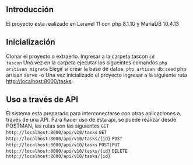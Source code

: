 ## Introducción
El proyecto esta realizado en Laravel 11 con php 8.1.10 y MariaDB 10.4.13

## Inicialización
Clonar el proyecto o extraerlo.
Ingresar a la carpeta tascon
<code>cd tascon</code>
Una vez en la carpeta ejecutar los sigueintes comandos
<code>php arstisan migrate</code>
Elegir si crear la base de datos.
<code>php artisan db:seed</code>
<coce>php artisan serve -o</code>
Una vez inicializado el proyecto ingresar a la siguiente ruta
<a href="http://localhost:8000/tasks">http://localhost:8000/tasks</a>

## Uso a través de API
El sistema esta preparado para interconectarse con otras aplicaciones a través de una API.
Para hacer uso de esta api, se puede realizar desde POSTMAN, las rutas son las siguientes
<code>GET http://localhost:8000/api/v10/tasks</code>
<code>GET http://localhost:8000/api/v10/tasks/{id}</code>
<code>POST http://localhost:8000/api/v10/tasks</code>
<code>POST|PUT http://localhost:8000/api/v10/tasks/{id}</code>
<code>DELETE http://localhost:8000/api/v10/tasks/{id}</code>
